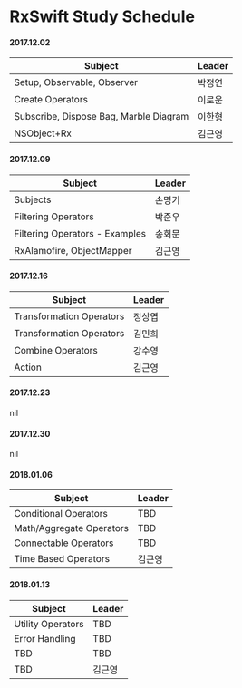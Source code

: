 # RxSwift Study Schedule

#### <i class="icon-calendar"></i> 2017.12.02
| Subject                        | Leader              |
| ---------------------------- | ------------------
| Setup, Observable, Observer            | 박정연 |
| Create Operators            | 이로운 |
| Subscribe, Dispose Bag, Marble Diagram | 이한형 |
| NSObject+Rx | 김근영 |

#### <i class="icon-calendar"></i> 2017.12.09
| Subject                        | Leader              |
| ---------------------------- | ------------------
| Subjects                        | 손명기 |
| Filtering Operators            | 박준우 |
| Filtering Operators - Examples | 송회문 |
| RxAlamofire, ObjectMapper | 김근영 |


#### <i class="icon-calendar"></i> 2017.12.16
| Subject                        | Leader              |
| ---------------------------- | ------------------
| Transformation Operators     | 정상엽 |
| Transformation Operators       | 김민희 |
| Combine Operators | 강수영 |
| Action | 김근영 |

#### <i class="icon-calendar"></i> 2017.12.23
nil

#### <i class="icon-calendar"></i> 2017.12.30
nil

#### <i class="icon-calendar"></i> 2018.01.06
| Subject                        | Leader              |
| ---------------------------- | ------------------
| Conditional Operators     | TBD |
| Math/Aggregate Operators       | TBD |
| Connectable Operators | TBD |
| Time Based Operators | 김근영 |

#### <i class="icon-calendar"></i> 2018.01.13
| Subject                        | Leader              |
| ---------------------------- | ------------------
| Utility Operators | TBD |
| Error Handling | TBD |
| TBD | TBD |
| TBD | 김근영 |
